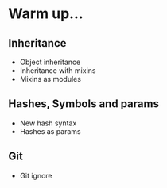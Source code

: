 # Warm up...


## Inheritance 
* Object inheritance
* Inheritance with mixins
* Mixins as modules

## Hashes, Symbols and params
* New hash syntax
* Hashes as params

## Git
* Git ignore